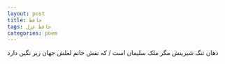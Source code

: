 ```yaml
---
layout: post
title: حافظ
tags: حافظ غزل
categories: poem
---
```


دهان تنگ شیرینش مگر ملک سلیمان است / که نقش خاتم لعلش جهان زیر نگین دارد